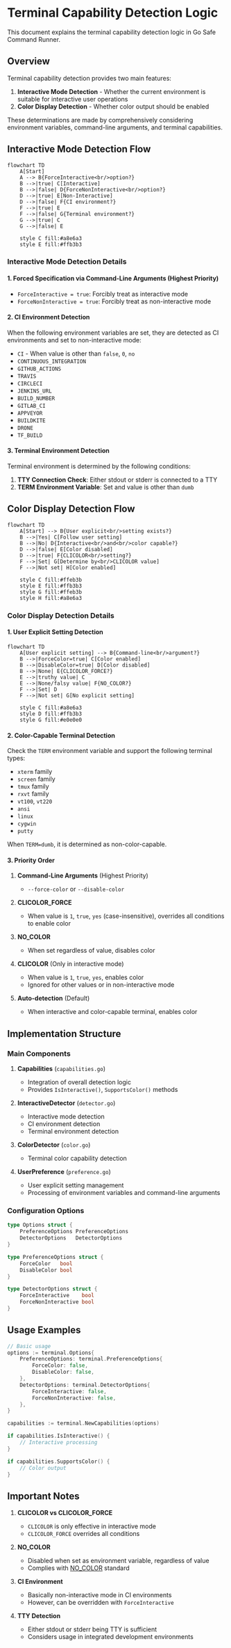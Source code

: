 # Terminal Capability Detection Logic

This document explains the terminal capability detection logic in Go Safe Command Runner.

## Overview

Terminal capability detection provides two main features:

1. **Interactive Mode Detection** - Whether the current environment is suitable for interactive user operations
2. **Color Display Detection** - Whether color output should be enabled

These determinations are made by comprehensively considering environment variables, command-line arguments, and terminal capabilities.

## Interactive Mode Detection Flow

```mermaid
flowchart TD
    A[Start]
    A --> B{ForceInteractive<br/>option?}
    B -->|true| C[Interactive]
    B -->|false| D{ForceNonInteractive<br/>option?}
    D -->|true| E[Non-Interactive]
    D -->|false| F{CI environment?}
    F -->|true| E
    F -->|false| G{Terminal environment?}
    G -->|true| C
    G -->|false| E

    style C fill:#a8e6a3
    style E fill:#ffb3b3
```

### Interactive Mode Detection Details

#### 1. Forced Specification via Command-Line Arguments (Highest Priority)
- `ForceInteractive = true`: Forcibly treat as interactive mode
- `ForceNonInteractive = true`: Forcibly treat as non-interactive mode

#### 2. CI Environment Detection
When the following environment variables are set, they are detected as CI environments and set to non-interactive mode:

- `CI` - When value is other than `false`, `0`, `no`
- `CONTINUOUS_INTEGRATION`
- `GITHUB_ACTIONS`
- `TRAVIS`
- `CIRCLECI`
- `JENKINS_URL`
- `BUILD_NUMBER`
- `GITLAB_CI`
- `APPVEYOR`
- `BUILDKITE`
- `DRONE`
- `TF_BUILD`

#### 3. Terminal Environment Detection
Terminal environment is determined by the following conditions:

1. **TTY Connection Check**: Either stdout or stderr is connected to a TTY
2. **TERM Environment Variable**: Set and value is other than `dumb`

## Color Display Detection Flow

```mermaid
flowchart TD
    A[Start] --> B{User explicit<br/>setting exists?}
    B -->|Yes| C[Follow user setting]
    B -->|No| D{Interactive<br/>and<br/>color capable?}
    D -->|false| E[Color disabled]
    D -->|true| F{CLICOLOR<br/>setting?}
    F -->|Set| G[Determine by<br/>CLICOLOR value]
    F -->|Not set| H[Color enabled]

    style C fill:#ffeb3b
    style E fill:#ffb3b3
    style G fill:#ffeb3b
    style H fill:#a8e6a3
```

### Color Display Detection Details

#### 1. User Explicit Setting Detection

```mermaid
flowchart TD
    A[User explicit setting] --> B{Command-line<br/>argument?}
    B -->|ForceColor=true| C[Color enabled]
    B -->|DisableColor=true| D[Color disabled]
    B -->|None| E{CLICOLOR_FORCE?}
    E -->|truthy value| C
    E -->|None/falsy value| F{NO_COLOR?}
    F -->|Set| D
    F -->|Not set| G[No explicit setting]

    style C fill:#a8e6a3
    style D fill:#ffb3b3
    style G fill:#e0e0e0
```

#### 2. Color-Capable Terminal Detection
Check the `TERM` environment variable and support the following terminal types:

- `xterm` family
- `screen` family
- `tmux` family
- `rxvt` family
- `vt100`, `vt220`
- `ansi`
- `linux`
- `cygwin`
- `putty`

When `TERM=dumb`, it is determined as non-color-capable.

#### 3. Priority Order

1. **Command-Line Arguments** (Highest Priority)
   - `--force-color` or `--disable-color`

2. **CLICOLOR_FORCE**
   - When value is `1`, `true`, `yes` (case-insensitive), overrides all conditions to enable color

3. **NO_COLOR**
   - When set regardless of value, disables color

4. **CLICOLOR** (Only in interactive mode)
   - When value is `1`, `true`, `yes`, enables color
   - Ignored for other values or in non-interactive mode

5. **Auto-detection** (Default)
   - When interactive and color-capable terminal, enables color

## Implementation Structure

### Main Components

1. **Capabilities** (`capabilities.go`)
   - Integration of overall detection logic
   - Provides `IsInteractive()`, `SupportsColor()` methods

2. **InteractiveDetector** (`detector.go`)
   - Interactive mode detection
   - CI environment detection
   - Terminal environment detection

3. **ColorDetector** (`color.go`)
   - Terminal color capability detection

4. **UserPreference** (`preference.go`)
   - User explicit setting management
   - Processing of environment variables and command-line arguments

### Configuration Options

```go
type Options struct {
    PreferenceOptions PreferenceOptions
    DetectorOptions   DetectorOptions
}

type PreferenceOptions struct {
    ForceColor   bool
    DisableColor bool
}

type DetectorOptions struct {
    ForceInteractive    bool
    ForceNonInteractive bool
}
```

## Usage Examples

```go
// Basic usage
options := terminal.Options{
    PreferenceOptions: terminal.PreferenceOptions{
        ForceColor: false,
        DisableColor: false,
    },
    DetectorOptions: terminal.DetectorOptions{
        ForceInteractive: false,
        ForceNonInteractive: false,
    },
}

capabilities := terminal.NewCapabilities(options)

if capabilities.IsInteractive() {
    // Interactive processing
}

if capabilities.SupportsColor() {
    // Color output
}
```

## Important Notes

1. **CLICOLOR vs CLICOLOR_FORCE**
   - `CLICOLOR` is only effective in interactive mode
   - `CLICOLOR_FORCE` overrides all conditions

2. **NO_COLOR**
   - Disabled when set as environment variable, regardless of value
   - Complies with [NO_COLOR](https://no-color.org/) standard

3. **CI Environment**
   - Basically non-interactive mode in CI environments
   - However, can be overridden with `ForceInteractive`

4. **TTY Detection**
   - Either stdout or stderr being TTY is sufficient
   - Considers usage in integrated development environments
